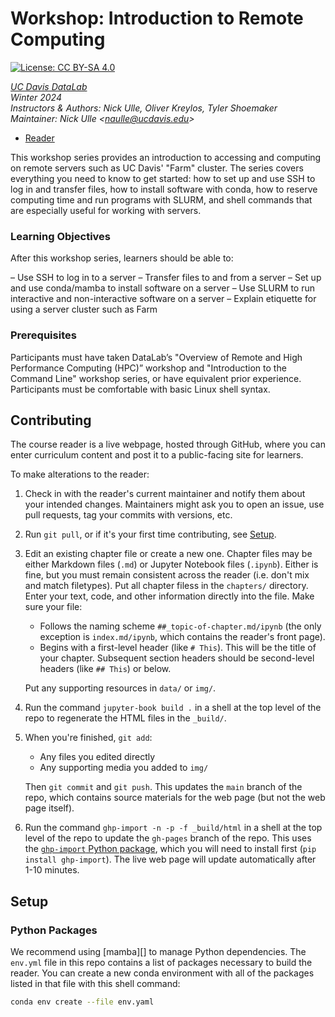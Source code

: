# Workshop: Introduction to Remote Computing

[![License: CC BY-SA 4.0](https://img.shields.io/badge/License-CC_BY--SA_4.0-lightgrey.svg)](https://creativecommons.org/licenses/by-sa/4.0/)

_[UC Davis DataLab](https://datalab.ucdavis.edu/)_  
_Winter 2024_  
_Instructors & Authors: Nick Ulle, Oliver Kreylos, Tyler Shoemaker_  
_Maintainer: Nick Ulle <<naulle@ucdavis.edu>>_  

* [Reader](https://ucdavisdatalab.github.io/workshop_intro_to_remote_computing/)

<!--
* [Event Page](https://datalab.ucdavis.edu/eventscalendar/YOUR_EVENT/)
-->

This workshop series provides an introduction to accessing and computing on
remote servers such as UC Davis' "Farm" cluster. The series covers everything
you need to know to get started: how to set up and use SSH to log in and
transfer files, how to install software with conda, how to reserve computing
time and run programs with SLURM, and shell commands that are especially useful
for working with servers.

### Learning Objectives

After this workshop series, learners should be able to:

– Use SSH to log in to a server
– Transfer files to and from a server
– Set up and use conda/mamba to install software on a server
– Use SLURM to run interactive and non-interactive software on a server
– Explain etiquette for using a server cluster such as Farm

### Prerequisites

Participants must have taken DataLab’s "Overview of Remote and High Performance
Computing (HPC)” workshop and "Introduction to the Command Line" workshop
series, or have equivalent prior experience. Participants must be comfortable
with basic Linux shell syntax.


## Contributing

The course reader is a live webpage, hosted through GitHub, where you can enter
curriculum content and post it to a public-facing site for learners.

To make alterations to the reader:
	  
1.  Check in with the reader's current maintainer and notify them about your 
    intended changes. Maintainers might ask you to open an issue, use pull 
    requests, tag your commits with versions, etc.

2.  Run `git pull`, or if it's your first time contributing, see
    [Setup](#setup).

3.  Edit an existing chapter file or create a new one. Chapter files may be 
    either Markdown files (`.md`) or Jupyter Notebook files (`.ipynb`). Either 
    is fine, but you must remain consistent across the reader (i.e. don't mix 
    and match filetypes). Put all chapter filess in the `chapters/` directory.
    Enter your text, code, and other information directly into the file. Make 
    sure your file:

    - Follows the naming scheme `##_topic-of-chapter.md/ipynb` (the only 
      exception is `index.md/ipynb`, which contains the reader's front page).
    - Begins with a first-level header (like `# This`). This will be the title
      of your chapter. Subsequent section headers should be second-level
      headers (like `## This`) or below.

    Put any supporting resources in `data/` or `img/`.

4.  Run the command `jupyter-book build .` in a shell at the top level of the
    repo to regenerate the HTML files in the `_build/`.

5.  When you're finished, `git add`:
    - Any files you edited directly
    - Any supporting media you added to `img/`

    Then `git commit` and `git push`. This updates the `main` branch of the
    repo, which contains source materials for the web page (but not the web
    page itself).

6.  Run the command `ghp-import -n -p -f _build/html` in a shell at the top
    level of the repo to update the `gh-pages` branch of the repo. This uses
    the [`ghp-import` Python package][ghp-import], which you will need to
    install first (`pip install ghp-import`). The live web page will update
    automatically after 1-10 minutes.

[ghp-import]: https://github.com/c-w/ghp-import


## Setup

### Python Packages

We recommend using [mamba][] to manage Python dependencies. The `env.yml` file
in this repo contains a list of packages necessary to build the reader. You can
create a new conda environment with all of the packages listed in that file
with this shell command:

```sh
conda env create --file env.yaml
```

[conda]: https://mamba.readthedocs.io/
